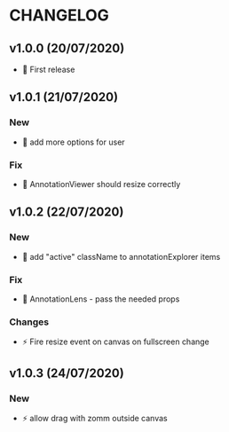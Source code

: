 # CHANGELOG

## v1.0.0 (20/07/2020)

* 🎉 First release

## v1.0.1 (21/07/2020)

### New

* 🚸 add more options for user

### Fix 

* 🐛 AnnotationViewer should resize correctly


## v1.0.2 (22/07/2020)

### New

* 🚸 add "active" className to annotationExplorer items

### Fix 

* 🐛 AnnotationLens - pass the needed props


### Changes

* ⚡️ Fire resize event on canvas on fullscreen change

## v1.0.3 (24/07/2020)

### New

* ⚡️ allow drag with zomm outside canvas